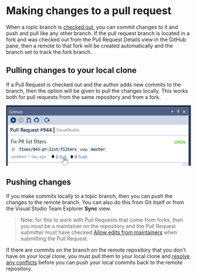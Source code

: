 # Making changes to a pull request

When a topic branch is [checked out](review-a-pull-request-in-visual-studio.md), you can commit changes to it and push and pull like any other branch. If the pull request branch is located in a fork and was checked out from the Pull Request Details view in the GitHub pane, then a remote to that fork will be created automatically and the branch set to track the fork branch.

## Pulling changes to your local clone

If a Pull Request is checked out and the author adds new commits to the branch, then the option will be given to pull the changes locally. This works both for pull requests from the same repository and from a fork.

![Pulling changes by clicking the pull link button](images/pr-pull-changes.png)

## Pushing changes

If you make commits locally to a topic branch, then you can push the changes to the remote branch. You can also do this from Git itself or from the Visual Studio Team Explorer **Sync** view.

> Note: for this to work with Pull Requests that come from forks, then you must be a maintainer on the repository and the Pull Request submitter must have checked [Allow edits from maintainers](https://help.github.com/articles/allowing-changes-to-a-pull-request-branch-created-from-a-fork/) when submitting the Pull Request.

If there are commits on the branch on the remote repository that you don't have on your local clone, you must pull them to your local clone and [resolve any conflicts](https://help.github.com/articles/addressing-merge-conflicts/) before you can push your local commits back to the remote repository.
